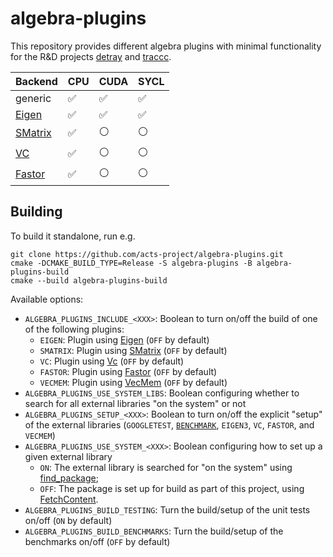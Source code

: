 # algebra-plugins

This repository provides different algebra plugins with minimal functionality
for the R&D projects [detray](https://github.com/acts-project/detray) and
[traccc](https://github.com/acts-project/traccc).

| Backend                                                                   | CPU | CUDA | SYCL |
| ------------------------------------------------------------------------- | --- | ---- | ---- |
| generic                                                                     | ✅  | ✅  | ✅   |
| [Eigen](https://eigen.tuxfamily.org)                                      | ✅  | ✅  | ✅   |
| [SMatrix](https://root.cern.ch/doc/master/group__SMatrixGroup.html)       | ✅  | ⚪  | ⚪   |
| [VC](https://github.com/VcDevel/Vc)                                       | ✅  | ⚪  | ⚪   |
| [Fastor](https://github.com/romeric/Fastor)                               | ✅  | ⚪  | ⚪   |

## Building

To build it standalone, run e.g.

```
git clone https://github.com/acts-project/algebra-plugins.git
cmake -DCMAKE_BUILD_TYPE=Release -S algebra-plugins -B algebra-plugins-build
cmake --build algebra-plugins-build
```

Available options:

- `ALGEBRA_PLUGINS_INCLUDE_<XXX>`: Boolean to turn on/off the build of one of
  the following plugins:
  * `EIGEN`: Plugin using [Eigen](https://eigen.tuxfamily.org)
    (`OFF` by default)
  * `SMATRIX`: Plugin using
    [SMatrix](https://root.cern/doc/master/group__SMatrixGroup.html)
    (`OFF` by default)
  * `VC`: Plugin using [Vc](https://github.com/VcDevel/Vc)
    (`OFF` by default)
  * `FASTOR`: Plugin using [Fastor](https://github.com/romeric/Fastor)
    (`OFF` by default)
  * `VECMEM`: Plugin using [VecMem](https://github.com/acts-project/vecmem)
    (`OFF` by default)
- `ALGEBRA_PLUGINS_USE_SYSTEM_LIBS`: Boolean configuring whether to search for all external libraries "on the system" or not
- `ALGEBRA_PLUGINS_SETUP_<XXX>`: Boolean to turn on/off the explicit "setup" of
  the external libraries (`GOOGLETEST`, [`BENCHMARK`](https://github.com/google/benchmark), `EIGEN3`, `VC`, `FASTOR`, and `VECMEM`)
- `ALGEBRA_PLUGINS_USE_SYSTEM_<XXX>`: Boolean configuring how to set up a given
  external library
  * `ON`: The external library is searched for "on the system" using
    [find_package](https://cmake.org/cmake/help/latest/command/find_package.html);
  * `OFF`: The package is set up for build as part of this project, using
    [FetchContent](https://cmake.org/cmake/help/latest/module/FetchContent.html).
- `ALGEBRA_PLUGINS_BUILD_TESTING`: Turn the build/setup of the unit tests on/off
  (`ON` by default)
- `ALGEBRA_PLUGINS_BUILD_BENCHMARKS`: Turn the build/setup of the benchmarks on/off
  (`OFF` by default)
